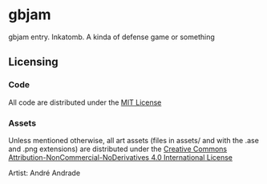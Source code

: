 # gbjam
gbjam entry. Inkatomb. A kinda of defense game or something

## Licensing

### Code

All code are distributed under the [MIT License](LICENSE)

### Assets

Unless mentioned otherwise, all art assets (files in assets/ and with the .ase and .png extensions) are distributed under the [Creative Commons Attribution-NonCommercial-NoDerivatives 4.0 International License](http://creativecommons.org/licenses/by-nc-nd/4.0/)

Artist: André Andrade
